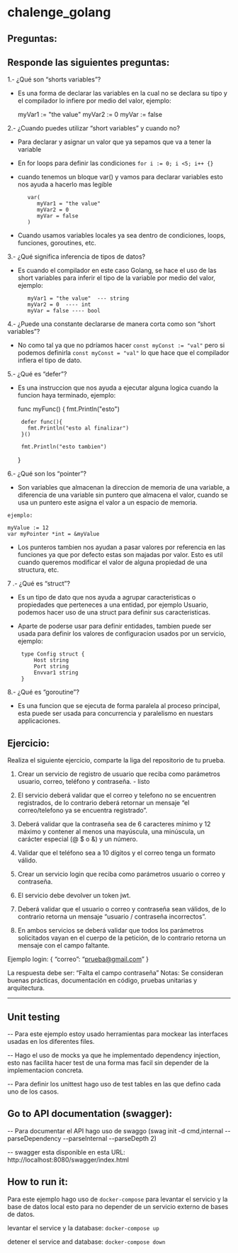 # chalenge_golang

## Preguntas:

## Responde las siguientes preguntas:

1.- ¿Qué son “shorts variables”?

- Es una forma de declarar las variables en la cual no se declara su tipo y el compilador lo infiere por medio del valor, ejemplo:
     
     myVar1 := "the value"
     myVar2 := 0
     myVar := false
     
2.- ¿Cuando puedes utilizar “short variables” y cuando no?

   - Para declarar y asignar un valor que ya sepamos que va a tener la variable
   - En for loops para definir las condiciones `for i := 0; i <5; i++ {}` 
   - cuando tenemos un bloque var() y vamos para declarar variables esto nos ayuda a hacerlo mas legible
       
            var(
               myVar1 = "the value"
               myVar2 = 0
               myVar = false
            )
       
   - Cuando usamos variables locales ya sea dentro de condiciones, loops, funciones, goroutines, etc.

3.- ¿Qué significa inferencia de tipos de datos?

 - Es cuando el compilador en este caso Golang, se hace el uso de las short variables para inferir el tipo de la variable por medio del valor, ejemplo:

          myVar1 = "the value"  --- string
          myVar2 = 0  ---- int
          myVar = false ---- bool
     
4.- ¿Puede una constante declararse de manera corta como son “short variables”?

- No como tal ya que no pdríamos hacer `const myConst := "val"` pero si podemos definirla `const myConst = "val"` lo que hace que el compilador infiera el tipo de dato.

5.- ¿Qué es “defer”?

   - Es una instruccion que nos ayuda a ejecutar alguna logica cuando la funcion haya terminado, ejemplo:

     func myFunc() {
          fmt.Println("esto")

          defer func(){
            fmt.Println("esto al finalizar")
          }()

          fmt.Println("esto tambien")
     }

6.- ¿Qué son los “pointer”?

   - Son variables que almacenan la direccion de memoria de una variable, a diferencia de una variable sin puntero que almacena el valor, cuando se usa un puntero este asigna el valor a un
     espacio de memoria. 

    ejemplo:
     
    myValue := 12
    var myPointer *int = &myValue

 - Los punteros tambien nos ayudan a pasar valores por referencia en las funciones ya que por defecto estas son majadas por valor. Esto es util cuando queremos modificar el valor de alguna propiedad de una structura, etc.

7 .- ¿Qué es “struct”?

  - Es un tipo de dato que nos ayuda a agrupar caracteristicas o propiedades que perteneces a una entidad, por ejemplo Usuario, podemos hacer uso de 
    una struct para definir sus caracteristicas.

   - Aparte de poderse usar para definir entidades, tambien puede ser usada para definir los valores de configuracion usados por un servicio, ejemplo:
   
          type Config struct {
              Host string
              Port string
              Envvar1 string
          }
     
8.- ¿Qué es “goroutine”?

   - Es una funcion que se ejecuta de forma paralela al proceso principal, esta puede ser usada para concurrencia y paralelismo en nuestars applicaciones.



## Ejercicio:
Realiza el siguiente ejercicio, comparte la liga del repositorio de tu prueba.
1. Crear un servicio de registro de usuario que reciba como parámetros usuario, correo,
teléfono y contraseña. - listo

2. El servicio deberá validar que el correo y telefono no se encuentren registrados, de lo
contrario deberá retornar un mensaje “el correo/telefono ya se encuentra registrado”.

3. Deberá validar que la contraseña sea de 6 caracteres mínimo y 12 máximo y contener
al menos una mayúscula, una minúscula, un carácter especial (@ $ o &) y un número.
4. Validar que el teléfono sea a 10 dígitos y el correo tenga un formato válido.


5. Crear un servicio login que reciba como parámetros usuario o correo y contraseña.
6. El servicio debe devolver un token jwt.
7. Deberá validar que el usuario o correo y contraseña sean válidos, de lo contrario
retorna un mensaje “usuario / contraseña incorrectos”.
1. En ambos servicios se deberá validar que todos los parámetros solicitados vayan en el
cuerpo de la petición, de lo contrario retorna un mensaje con el campo faltante.

Ejemplo login:
{
“correo”: “prueba@gmail.com”
}

La respuesta debe ser:
“Falta el campo contraseña”
Notas: Se consideran buenas prácticas, documentación en código, pruebas unitarias y
arquitectura.

----------
## Unit testing
-- Para este ejemplo estoy usado herramientas para mockear las interfaces usadas en los 
   diferentes files.

-- Hago el uso de mocks ya que he implementado dependency injection, esto nas facilita hacer test
   de una forma mas facil sin depender de la implementacion concreta.

-- Para definir los unittest hago uso de test tables en las que defino cada uno de los casos.

## Go to API documentation (swagger):
-- Para documentar el API hago uso de swaggo
   (swag init -d cmd,internal --parseDependency --parseInternal --parseDepth 2)

-- swagger esta disponible en esta URL: http://localhost:8080/swagger/index.html

## How to run it:

Para este ejemplo hago uso de `docker-compose` para levantar el servicio y la base de datos local
esto para no depender de un servicio externo de bases de datos.

levantar el service y la database:
`docker-compose up`

detener el service and database:
`docker-compose down`

